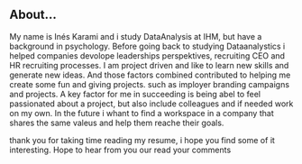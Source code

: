 ## About...
My name is Inés Karami and i study DataAnalysis at IHM, but have a background in psychology. 
Before going back to studying Dataanalystics i helped companies devolope leaderships perspektives, recruiting  CEO and HR recruiting processes. 
I am project driven and like to learn new skills and generate new ideas. And those factors combined contributed to helping me create some fun and giving projects.
such as imployer branding campaigns and projects. A key factor for me in succeeding is being abel to feel passionated about a project, but also include colleagues and if needed work on my own.
In the future i whant to find a workspace in a company that shares the same valeus and help them reache their goals. 

thank you for taking time reading  my resume, i hope you find some of it interesting. Hope to hear from you our read your comments
